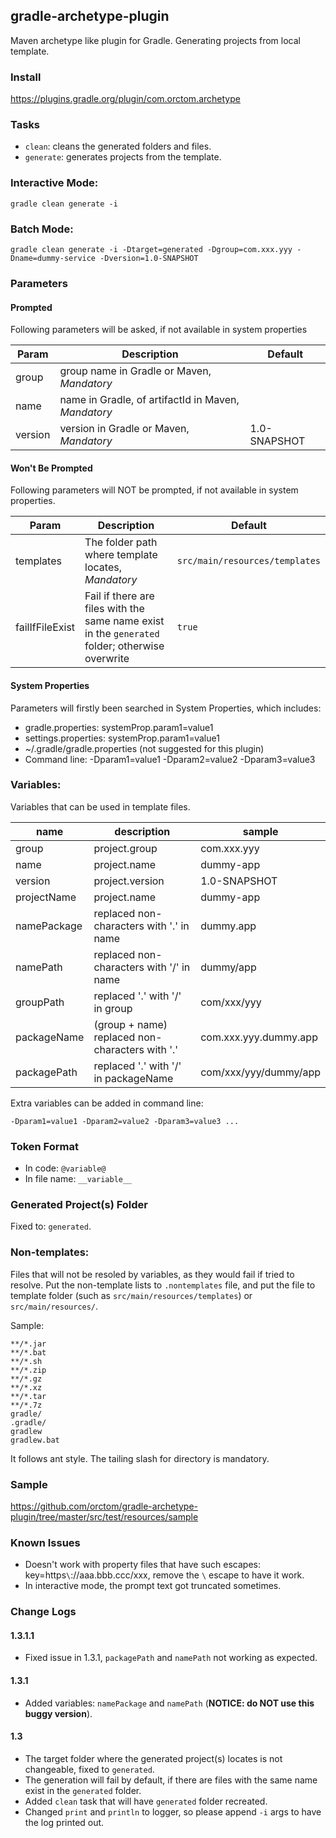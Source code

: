 ## gradle-archetype-plugin

Maven archetype like plugin for Gradle.
Generating projects from local template.

### Install
https://plugins.gradle.org/plugin/com.orctom.archetype

### Tasks
 * `clean`: cleans the generated folders and files.
 * `generate`: generates projects from the template.

### Interactive Mode:
```
gradle clean generate -i
```

### Batch Mode:
```
gradle clean generate -i -Dtarget=generated -Dgroup=com.xxx.yyy -Dname=dummy-service -Dversion=1.0-SNAPSHOT
```

### Parameters
#### Prompted
Following parameters will be asked, if not available in system properties

| Param           | Description                                         | Default                        |
| --------------- | ----------------------------------------------------| ------------------------------ |
| group           | group name in Gradle or Maven, *Mandatory*          |                                |
| name            | name in Gradle, of artifactId in Maven, *Mandatory* |                                |
| version         | version in Gradle or Maven, *Mandatory*             | 1.0-SNAPSHOT                   |

#### Won't Be Prompted
Following parameters will NOT be prompted, if not available in system properties.

| Param           | Description                                         | Default                        |
| --------------- | ----------------------------------------------------| ------------------------------ |
| templates       | The folder path where template locates, *Mandatory* | `src/main/resources/templates` |
| failIfFileExist | Fail if there are files with the same name exist in the `generated` folder; otherwise overwrite | `true` |

#### System Properties
Parameters will firstly been searched in System Properties, which includes:

 * gradle.properties: systemProp.param1=value1
 * settings.properties: systemProp.param1=value1
 * ~/.gradle/gradle.properties (not suggested for this plugin)
 * Command line: -Dparam1=value1 -Dparam2=value2 -Dparam3=value3

### Variables:
Variables that can be used in template files.

| name         | description                                        | sample                |
| ------------ | -------------------------------------------------- | --------------------- |
| group        | project.group                                      | com.xxx.yyy           |
| name         | project.name                                       | dummy-app             |
| version      | project.version                                    | 1.0-SNAPSHOT          |
| projectName  | project.name                                       | dummy-app             |
| namePackage  | replaced non-characters with '.' in name           | dummy.app             |
| namePath     | replaced non-characters with '/' in name           | dummy/app             |
| groupPath    | replaced '.' with '/' in group                     | com/xxx/yyy           |
| packageName  | (group + name) replaced non-characters with '.'    | com.xxx.yyy.dummy.app |
| packagePath  | replaced '.' with '/' in packageName               | com/xxx/yyy/dummy/app |

Extra variables can be added in command line:
```
-Dparam1=value1 -Dparam2=value2 -Dparam3=value3 ...
```

### Token Format
 * In code: `@variable@`
 * In file name: `__variable__`

### Generated Project(s) Folder
Fixed to: `generated`.

### Non-templates:
Files that will not be resoled by variables, as they would fail if tried to resolve.
Put the non-template lists to `.nontemplates` file,
and put the file to template folder (such as `src/main/resources/templates`) or `src/main/resources/`.

Sample:
```
**/*.jar
**/*.bat
**/*.sh
**/*.zip
**/*.gz
**/*.xz
**/*.tar
**/*.7z
gradle/
.gradle/
gradlew
gradlew.bat
```

It follows ant style. The tailing slash for directory is mandatory.

### Sample
https://github.com/orctom/gradle-archetype-plugin/tree/master/src/test/resources/sample

### Known Issues
 * Doesn't work with property files that have such escapes: key=https`\`://aaa.bbb.ccc/xxx, remove the `\` escape to have it work.
 * In interactive mode, the prompt text got truncated sometimes.

### Change Logs
#### 1.3.1.1
 * Fixed issue in 1.3.1, `packagePath` and `namePath` not working as expected.

#### 1.3.1
 * Added variables: `namePackage` and `namePath` (**NOTICE: do NOT use this buggy version**).

#### 1.3
 * The target folder where the generated project(s) locates is not changeable, fixed to `generated`.
 * The generation will fail by default, if there are files with the same name exist in the `generated` folder.
 * Added `clean` task that will have `generated` folder recreated.
 * Changed `print` and `println` to logger, so please append `-i` args to have the log printed out.